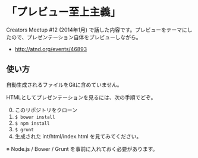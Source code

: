 「プレビュー至上主義」
==================
Creators Meetup #12 (2014年1月) で話した内容です。プレビューをテーマにしたので、プレゼンテーション自体をプレビューしながら。

- http://atnd.org/events/46893

## 使い方

自動生成されるファイルをGitに含めていません。

HTMLとしてプレゼンテーションを見るには、次の手順でどぞ。

0. このリポジトリをクローン
0. ``` $ bower install ```
0. ``` $ npm install ```
0. ``` $ grunt ```
0. 生成された int/html/index.html を見てみてください。

※ Node.js / Bower / Grunt を事前に入れておく必要があります。